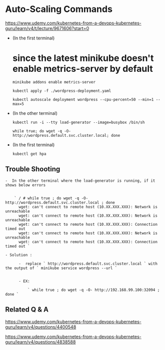 # Auto-Scaling Commands


https://www.udemy.com/kubernetes-from-a-devops-kubernetes-guru/learn/v4/t/lecture/9671606?start=0


- (In the first terminal)

    # since the latest minikube doesn't enable metrics-server by default
    ` minikube addons enable metrics-server  `

    ` kubectl apply -f ./wordpress-deployment.yaml `

    ` kubectl autoscale deployment wordpress --cpu-percent=50 --min=1 --max=5 `


- (In the other terminal)

    ` kubectl run -i --tty load-generator --image=busybox /bin/sh `

    ` while true; do wget -q -O- http://wordpress.default.svc.cluster.local; done `

- (In the first terminal)

    ` kubectl get hpa `


## Trouble Shooting

    -  In the other terminal where the load-generator is running, if it shows below errors


        ` / # while true ; do wget -q -O- http://wordpress.default.svc.cluster.local ; done
          wget: can't connect to remote host (10.XX.XXX.XXX): Network is unreachable
          wget: can't connect to remote host (10.XX.XXX.XXX): Network is unreachable
          wget: can't connect to remote host (10.XX.XXX.XXX): Connection timed out
          wget: can't connect to remote host (10.XX.XXX.XXX): Network is unreachable
          wget: can't connect to remote host (10.XX.XXX.XXX): Connection timed out `

    - Solution :

          -  replace ` http://wordpress.default.svc.cluster.local ` with the output of ` minikube service wordpress --url `


          - EX:

              ` while true ; do wget -q -O- http://192.168.99.100:32094 ; done `


## Related Q & A


https://www.udemy.com/kubernetes-from-a-devops-kubernetes-guru/learn/v4/questions/4400548

https://www.udemy.com/kubernetes-from-a-devops-kubernetes-guru/learn/v4/questions/4838588
